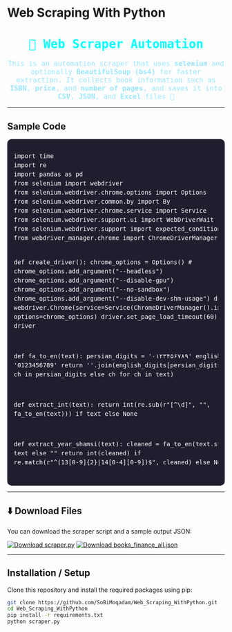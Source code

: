 # Web Scraping With Python

<div align="center">
<h1 style="color:#00ffff; font-family:monospace;">🤖 Web Scraper Automation</h1>
<p style="font-family:monospace; font-size:16px; color:#9be7ff;">
This is an automation scraper that uses <strong>selenium</strong> and optionally <strong>BeautifulSoup (bs4)</strong> for faster extraction.  
It collects book information such as <strong>ISBN</strong>, <strong>price</strong>, and <strong>number of pages</strong>, and saves it into <strong>CSV</strong>, <strong>JSON</strong>, and <strong>Excel</strong> files 🚀
</p>
</div>

---

## Sample Code

<div style="background:#1e1e2f; padding:15px; border-radius:10px; color:#fff; font-family:monospace; line-height:1.5;">
<pre>
import time
import re
import pandas as pd
from selenium import webdriver
from selenium.webdriver.chrome.options import Options
from selenium.webdriver.common.by import By
from selenium.webdriver.chrome.service import Service
from selenium.webdriver.support.ui import WebDriverWait
from selenium.webdriver.support import expected_conditions as EC
from webdriver_manager.chrome import ChromeDriverManager

def create_driver():
    chrome_options = Options()
    # chrome_options.add_argument("--headless")
    chrome_options.add_argument("--disable-gpu")
    chrome_options.add_argument("--no-sandbox")
    chrome_options.add_argument("--disable-dev-shm-usage")
    driver = webdriver.Chrome(service=Service(ChromeDriverManager().install()), options=chrome_options)
    driver.set_page_load_timeout(60)
    return driver

def fa_to_en(text):
    persian_digits = '۰۱۲۳۴۵۶۷۸۹'
    english_digits = '0123456789'
    return ''.join(english_digits[persian_digits.index(ch)] if ch in persian_digits else ch for ch in text)

def extract_int(text):
    return int(re.sub(r"[^\d]", "", fa_to_en(text))) if text else None

def extract_year_shamsi(text):
    cleaned = fa_to_en(text.strip()) if text else ""
    return int(cleaned) if re.match(r"^(13[0-9]{2}|14[0-4][0-9])$", cleaned) else None
</pre>
</div>

---

## ⬇️ Download Files

You can download the scraper script and a sample output JSON:

[![Download scraper.py](https://img.shields.io/badge/Download-scraper.py-00FFFF?style=for-the-badge&logo=python&logoColor=white)](https://raw.githubusercontent.com/SoBiMoqadam/Web_Scraping_WithPython/main/scraper.py)
[![Download books_finance_all.json](https://img.shields.io/badge/Download-books_finance_all.json-F7DF1E?style=for-the-badge&logo=json&logoColor=black)](https://raw.githubusercontent.com/SoBiMoqadam/Web_Scraping_WithPython/main/books_finance_all.json)

---

## Installation / Setup

Clone this repository and install the required packages using pip:

```bash
git clone https://github.com/SoBiMoqadam/Web_Scraping_WithPython.git
cd Web_Scraping_WithPython
pip install -r requirements.txt
python scraper.py
